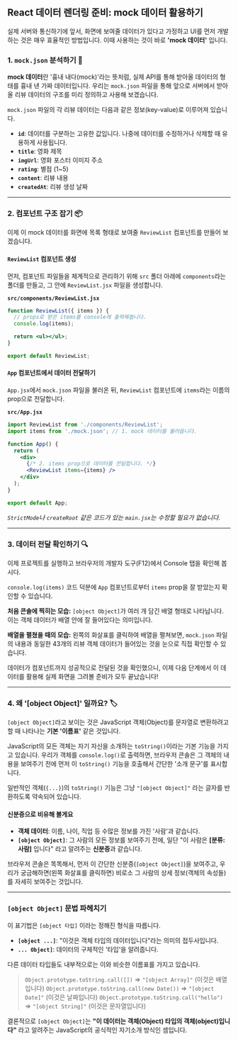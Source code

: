 ## React 데이터 렌더링 준비: mock 데이터 활용하기

실제 서버와 통신하기에 앞서, 화면에 보여줄 데이터가 있다고 가정하고 UI를 먼저 개발하는 것은 매우 효율적인 방법입니다. 이때 사용하는 것이 바로 **'mock 데이터'** 입니다.

### 1\. `mock.json` 분석하기 📝

**mock 데이터**란 '흉내 내다(mock)'라는 뜻처럼, 실제 API를 통해 받아올 데이터의 형태를 흉내 낸 가짜 데이터입니다. 우리는 `mock.json` 파일을 통해 앞으로 서버에서 받아올 리뷰 데이터의 구조를 미리 정의하고 사용해 보겠습니다.

`mock.json` 파일의 각 리뷰 데이터는 다음과 같은 정보(key-value)로 이루어져 있습니다.

- **`id`**: 데이터를 구분하는 고유한 값입니다. 나중에 데이터를 수정하거나 삭제할 때 유용하게 사용됩니다.
- **`title`**: 영화 제목
- **`imgUrl`**: 영화 포스터 이미지 주소
- **`rating`**: 별점 (1\~5)
- **`content`**: 리뷰 내용
- **`createdAt`**: 리뷰 생성 날짜

---

### 2\. 컴포넌트 구조 잡기 📦

이제 이 mock 데이터를 화면에 목록 형태로 보여줄 `ReviewList` 컴포넌트를 만들어 보겠습니다.

#### `ReviewList` 컴포넌트 생성

먼저, 컴포넌트 파일들을 체계적으로 관리하기 위해 `src` 폴더 아래에 `components`라는 폴더를 만들고, 그 안에 `ReviewList.jsx` 파일을 생성합니다.

**`src/components/ReviewList.jsx`**

```jsx
function ReviewList({ items }) {
  // props로 받은 items를 console에 출력해봅니다.
  console.log(items);

  return <ul></ul>;
}

export default ReviewList;
```

#### `App` 컴포넌트에서 데이터 전달하기

`App.jsx`에서 `mock.json` 파일을 불러온 뒤, `ReviewList` 컴포넌트에 `items`라는 이름의 prop으로 전달합니다.

**`src/App.jsx`**

```jsx
import ReviewList from './components/ReviewList';
import items from './mock.json'; // 1. mock 데이터를 불러옵니다.

function App() {
  return (
    <div>
      {/* 2. items prop으로 데이터를 전달합니다. */}
      <ReviewList items={items} />
    </div>
  );
}

export default App;
```

_`StrictMode`나 `createRoot` 같은 코드가 있는 `main.jsx`는 수정할 필요가 없습니다._

---

### 3\. 데이터 전달 확인하기 🔍

이제 프로젝트를 실행하고 브라우저의 개발자 도구(F12)에서 Console 탭을 확인해 봅시다.

`console.log(items)` 코드 덕분에 `App` 컴포넌트로부터 `items` prop을 잘 받았는지 확인할 수 있습니다.

**처음 콘솔에 찍히는 모습:**
`[object Object]`가 여러 개 담긴 배열 형태로 나타납니다. 이는 객체 데이터가 배열 안에 잘 들어있다는 의미입니다.

**배열을 펼쳤을 때의 모습:**
왼쪽의 화살표를 클릭하여 배열을 펼쳐보면, `mock.json` 파일의 내용과 동일한 43개의 리뷰 객체 데이터가 들어있는 것을 눈으로 직접 확인할 수 있습니다.

데이터가 컴포넌트까지 성공적으로 전달된 것을 확인했으니, 이제 다음 단계에서 이 데이터를 활용해 실제 화면을 그려볼 준비가 모두 끝났습니다\!

---

### 4\. 왜 '[object Object]' 일까요? 🏷️

`[object Object]`라고 보이는 것은 JavaScript 객체(Object)를 문자열로 변환하려고 할 때 나타나는 **기본 '이름표'** 같은 것입니다.

JavaScript의 모든 객체는 자기 자신을 소개하는 `toString()`이라는 기본 기능을 가지고 있습니다. 우리가 객체를 `console.log()`로 출력하면, 브라우저 콘솔은 그 객체의 내용을 보여주기 전에 먼저 이 `toString()` 기능을 호출해서 간단한 '소개 문구'를 표시합니다.

일반적인 객체(`{...}`)의 `toString()` 기능은 그냥 `"[object Object]"` 라는 글자를 반환하도록 약속되어 있습니다.

#### 신분증으로 비유해 볼게요

- **객체 데이터**: 이름, 나이, 직업 등 수많은 정보를 가진 '사람'과 같습니다.
- **`[object Object]`**: 그 사람의 모든 정보를 보여주기 전에, 일단 "이 사람은 **[분류: 사람]** 입니다" 라고 알려주는 **신분증**과 같습니다.

브라우저 콘솔은 똑똑해서, 먼저 이 간단한 신분증(`[object Object]`)을 보여주고, 우리가 궁금해하면(왼쪽 화살표를 클릭하면) 비로소 그 사람의 상세 정보(객체의 속성들)를 자세히 보여주는 것입니다.

---

### `[object Object]` 문법 파헤치기

이 표기법은 `[object 타입]` 이라는 정해진 형식을 따릅니다.

- **`[object ...]`**: "이것은 객체 타입의 데이터입니다"라는 의미의 접두사입니다.
- **`... Object]`**: 데이터의 구체적인 '타입'을 알려줍니다.

다른 데이터 타입들도 내부적으로는 이와 비슷한 이름표를 가지고 있습니다.

> `Object.prototype.toString.call([])` => `"[object Array]"` (이것은 배열입니다)
> `Object.prototype.toString.call(new Date())` => `"[object Date]"` (이것은 날짜입니다)
> `Object.prototype.toString.call("hello")` => `"[object String]"` (이것은 문자열입니다)

결론적으로 `[object Object]`는 **"이 데이터는 객체(Object) 타입의 객체(object)입니다"** 라고 알려주는 JavaScript의 공식적인 자기소개 방식인 셈입니다.
